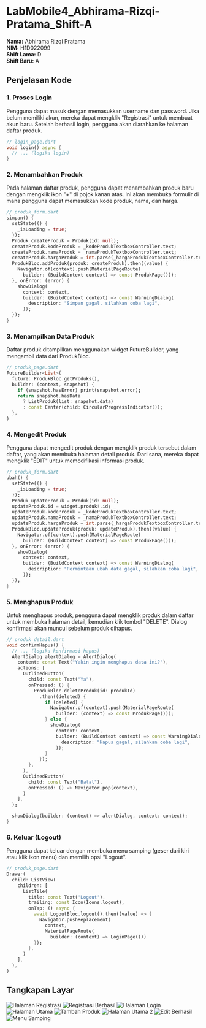 # LabMobile4_Abhirama-Rizqi-Pratama_Shift-A

**Nama:** Abhirama Rizqi Pratama  
**NIM:** H1D022099  
**Shift Lama:** D  
**Shift Baru:** A

## Penjelasan Kode

### 1. Proses Login

Pengguna dapat masuk dengan memasukkan username dan password. Jika belum memiliki akun, mereka dapat mengklik "Registrasi" untuk membuat akun baru. Setelah berhasil login, pengguna akan diarahkan ke halaman daftar produk.

```dart
// login_page.dart
void login() async {
  // ... (logika login)
}
```

### 2. Menambahkan Produk

Pada halaman daftar produk, pengguna dapat menambahkan produk baru dengan mengklik ikon "+" di pojok kanan atas. Ini akan membuka formulir di mana pengguna dapat memasukkan kode produk, nama, dan harga.

```dart
// produk_form.dart
simpan() {
  setState(() {
    _isLoading = true;
  });
  Produk createProduk = Produk(id: null);
  createProduk.kodeProduk = _kodeProdukTextboxController.text;
  createProduk.namaProduk = _namaProdukTextboxController.text;
  createProduk.hargaProduk = int.parse(_hargaProdukTextboxController.text);
  ProdukBloc.addProduk(produk: createProduk).then((value) {
    Navigator.of(context).push(MaterialPageRoute(
      builder: (BuildContext context) => const ProdukPage()));
  }, onError: (error) {
    showDialog(
      context: context,
      builder: (BuildContext context) => const WarningDialog(
        description: "Simpan gagal, silahkan coba lagi",
      ));
  });
}
```

### 3. Menampilkan Data Produk

Daftar produk ditampilkan menggunakan widget FutureBuilder, yang mengambil data dari ProdukBloc.

```dart
// produk_page.dart
FutureBuilder<List>(
  future: ProdukBloc.getProduks(),
  builder: (context, snapshot) {
    if (snapshot.hasError) print(snapshot.error);
    return snapshot.hasData
      ? ListProduk(list: snapshot.data)
      : const Center(child: CircularProgressIndicator());
  },
)
```

### 4. Mengedit Produk

Pengguna dapat mengedit produk dengan mengklik produk tersebut dalam daftar, yang akan membuka halaman detail produk. Dari sana, mereka dapat mengklik "EDIT" untuk memodifikasi informasi produk.

```dart
// produk_form.dart
ubah() {
  setState(() {
    _isLoading = true;
  });
  Produk updateProduk = Produk(id: null);
  updateProduk.id = widget.produk!.id;
  updateProduk.kodeProduk = _kodeProdukTextboxController.text;
  updateProduk.namaProduk = _namaProdukTextboxController.text;
  updateProduk.hargaProduk = int.parse(_hargaProdukTextboxController.text);
  ProdukBloc.updateProduk(produk: updateProduk).then((value) {
    Navigator.of(context).push(MaterialPageRoute(
      builder: (BuildContext context) => const ProdukPage()));
  }, onError: (error) {
    showDialog(
      context: context,
      builder: (BuildContext context) => const WarningDialog(
        description: "Permintaan ubah data gagal, silahkan coba lagi",
      ));
  });
}
```

### 5. Menghapus Produk

Untuk menghapus produk, pengguna dapat mengklik produk dalam daftar untuk membuka halaman detail, kemudian klik tombol "DELETE". Dialog konfirmasi akan muncul sebelum produk dihapus.

```dart
// produk_detail.dart
void confirmHapus() {
  // ... (logika konfirmasi hapus)
  AlertDialog alertDialog = AlertDialog(
    content: const Text("Yakin ingin menghapus data ini?"),
    actions: [
      OutlinedButton(
        child: const Text("Ya"),
        onPressed: () {
          ProdukBloc.deleteProduk(id: produkId)
            .then((deleted) {
              if (deleted) {
                Navigator.of(context).push(MaterialPageRoute(
                  builder: (context) => const ProdukPage()));
              } else {
                showDialog(
                  context: context,
                  builder: (BuildContext context) => const WarningDialog(
                    description: "Hapus gagal, silahkan coba lagi",
                  ));
              }
            });
        },
      ),
      OutlinedButton(
        child: const Text("Batal"),
        onPressed: () => Navigator.pop(context),
      )
    ],
  );

  showDialog(builder: (context) => alertDialog, context: context);
}
```

### 6. Keluar (Logout)

Pengguna dapat keluar dengan membuka menu samping (geser dari kiri atau klik ikon menu) dan memilih opsi "Logout".

```dart
// produk_page.dart
Drawer(
  child: ListView(
    children: [
      ListTile(
        title: const Text('Logout'),
        trailing: const Icon(Icons.logout),
        onTap: () async {
          await LogoutBloc.logout().then((value) => {
            Navigator.pushReplacement(
              context,
              MaterialPageRoute(
                builder: (context) => LoginPage()))
          });
        },
      )
    ],
  ),
)
```

## Tangkapan Layar

![Halaman Registrasi](assets/img/SS_RegistrasiPage.png)
![Registrasi Berhasil](assets/img/SS_SuccessRegistrasi.png)
![Halaman Login](assets/img/SS_LoginPage.png)
![Halaman Utama](assets/img/SS_HomePage.png)
![Tambah Produk](assets/img/SS_AddProduk.png)
![Halaman Utama 2](assets/img/SS_HomePage2.png)
![Edit Berhasil](assets/img/SS_SuccessEdit.png)
![Menu Samping](assets/img/SS_SideMenu.png)